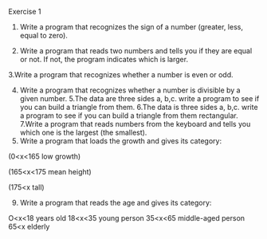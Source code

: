 Exercise 1
1. Write a program that recognizes the sign of a number (greater, less, equal to zero).

2. Write a program that reads two numbers and tells you if they are equal or not. If not, the program indicates which is larger.

3.Write a program that recognizes whether a number is even or odd.

4. Write a program that recognizes whether a number is divisible by a given number.
5.The data are three sides a, b,c. write a program to see if you can build a triangle from them.
6.The data is three sides a, b,c. write a program to see if you can build a triangle from them
rectangular.
7.Write a program that reads numbers from the keyboard and tells you which one is the largest
(the smallest).
8. Write a program that loads the growth and gives its category:

(0<x<165 low growth)

(165<x<175 mean height)

(175<x tall)


9. Write a program that reads the age and gives its category:

O<x<18 years old
18<x<35 young person
35<x<65 middle-aged person
65<x elderly
